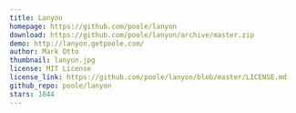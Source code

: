 ```yaml
---
title: Lanyon
homepage: https://github.com/poole/lanyon
download: https://github.com/poole/lanyon/archive/master.zip
demo: http://lanyon.getpoole.com/
author: Mark Otto
thumbnail: lanyon.jpg
license: MIT License
license_link: https://github.com/poole/lanyon/blob/master/LICENSE.md
github_repo: poole/lanyon
stars: 1044
---
```


